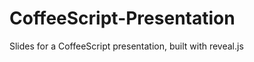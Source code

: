 CoffeeScript-Presentation
=========================

Slides for a CoffeeScript presentation, built with reveal.js
